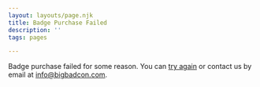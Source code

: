 ```yaml
---
layout: layouts/page.njk
title: Badge Purchase Failed
description: ''
tags: pages

---
```


Badge purchase failed for some reason. You can [try again](/buy-a-badge) or contact us by email at [info@bigbadcon.com](mailto:info@bigbadcon.com).